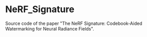 # NeRF_Signature
Source code of the paper "The NeRF Signature: Codebook-Aided Watermarking for Neural Radiance Fields".
